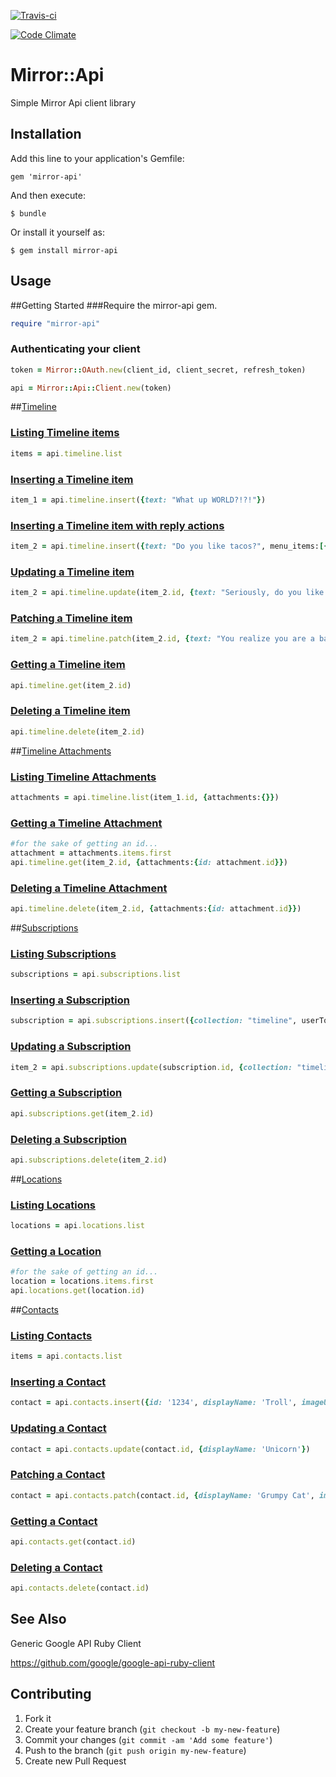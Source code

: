 [![Travis-ci](https://travis-ci.org/ciberch/mirror-api.png)](https://travis-ci.org/ciberch/mirror-api)

[![Code Climate](https://codeclimate.com/github/ciberch/mirror-api.png)](https://codeclimate.com/github/ciberch/mirror-api)

# Mirror::Api

Simple Mirror Api client library

## Installation

Add this line to your application's Gemfile:

    gem 'mirror-api'

And then execute:

    $ bundle

Or install it yourself as:

    $ gem install mirror-api

## Usage

##Getting Started
###Require the mirror-api gem.
```ruby
require "mirror-api"
```
### Authenticating your client
```ruby
token = Mirror::OAuth.new(client_id, client_secret, refresh_token)

api = Mirror::Api::Client.new(token)
```
##[Timeline](https://developers.google.com/glass/v1/reference/timeline)

### [Listing Timeline items](https://developers.google.com/glass/v1/reference/timeline/list)
```ruby
items = api.timeline.list
```

### [Inserting a Timeline item](https://developers.google.com/glass/timeline/insert)
```ruby
item_1 = api.timeline.insert({text: "What up WORLD?!?!"})
```

### [Inserting a Timeline item with reply actions](https://developers.google.com/glass/timeline#user_interaction_with_menu_items)
```ruby
item_2 = api.timeline.insert({text: "Do you like tacos?", menu_items:[{action: "REPLY"}]})
```

### [Updating a Timeline item](https://developers.google.com/glass/v1/reference/timeline/update)
```ruby
item_2 = api.timeline.update(item_2.id, {text: "Seriously, do you like tacos? This is the second time I had to ask you.", menu_items:[{action: "REPLY"}]})
```

### [Patching a Timeline item](https://developers.google.com/glass/v1/reference/timeline/patch)
```ruby
item_2 = api.timeline.patch(item_2.id, {text: "You realize you are a bad friend right?", menu_items:[{action: "REPLY"}]})
```

### [Getting a Timeline item](https://developers.google.com/glass/v1/reference/timeline/get)
```ruby
api.timeline.get(item_2.id)
```

### [Deleting a Timeline item](https://developers.google.com/glass/v1/reference/timeline/delete)
```ruby
api.timeline.delete(item_2.id)
```

##[Timeline Attachments](https://developers.google.com/glass/v1/reference/timeline/attachments)

### [Listing Timeline Attachments](https://developers.google.com/glass/v1/reference/timeline/attachments/list)
```ruby
attachments = api.timeline.list(item_1.id, {attachments:{}})
```

### [Getting a Timeline Attachment](https://developers.google.com/glass/v1/reference/timeline/attachments/get)
```ruby
#for the sake of getting an id...
attachment = attachments.items.first
api.timeline.get(item_2.id, {attachments:{id: attachment.id}})
```

### [Deleting a Timeline Attachment](https://developers.google.com/glass/v1/reference/timeline/attachments/delete)
```ruby
api.timeline.delete(item_2.id, {attachments:{id: attachment.id}})
```

##[Subscriptions](https://developers.google.com/glass/v1/reference/subscriptions)

### [Listing Subscriptions](https://developers.google.com/glass/v1/reference/subscriptions/list)
```ruby
subscriptions = api.subscriptions.list
```

### [Inserting a Subscription](https://developers.google.com/glass/subscriptions/insert)
```ruby
subscription = api.subscriptions.insert({collection: "timeline", userToken:"user_1", operation: ["UPDATE"], callbackUrl: "https://yourawesomewebsite.com/callback"})
```

### [Updating a Subscription](https://developers.google.com/glass/v1/reference/subscriptions/update)
```ruby
item_2 = api.subscriptions.update(subscription.id, {collection: "timeline", operation: ["UPDATE", "INSERT", "DELETE"], callbackUrl: "https://yourawesomewebsite.com/callback"})

```

### [Getting a Subscription](https://developers.google.com/glass/v1/reference/subscriptions/get)
```ruby
api.subscriptions.get(item_2.id)
```

### [Deleting a Subscription](https://developers.google.com/glass/v1/reference/subscriptions/delete)
```ruby
api.subscriptions.delete(item_2.id)
```

##[Locations](https://developers.google.com/glass/v1/reference/locations)

### [Listing Locations](https://developers.google.com/glass/v1/reference/locations/list)
```ruby
locations = api.locations.list
```

### [Getting a Location](https://developers.google.com/glass/v1/reference/locations/get)
```ruby
#for the sake of getting an id...
location = locations.items.first
api.locations.get(location.id)
```

##[Contacts](https://developers.google.com/glass/v1/reference/contacts)

### [Listing Contacts](https://developers.google.com/glass/v1/reference/contacts/list)
```ruby
items = api.contacts.list
```

### [Inserting a Contact](https://developers.google.com/glass/contacts/insert)
```ruby
contact = api.contacts.insert({id: '1234', displayName: 'Troll', imageUrls: ["http://pixelr3ap3r.com/wp-content/uploads/2012/08/357c6328ee4b11e1bfbf22000a1c91a7_7.jpg"]})
```

### [Updating a Contact](https://developers.google.com/glass/v1/reference/contacts/update)
```ruby
contact = api.contacts.update(contact.id, {displayName: 'Unicorn'})
```

### [Patching a Contact](https://developers.google.com/glass/v1/reference/contacts/patch)
```ruby
contact = api.contacts.patch(contact.id, {displayName: 'Grumpy Cat', imageUrls: ["http://blog.catmoji.com/wp-content/uploads/2012/09/grumpy-cat.jpeg"]})
```

### [Getting a Contact](https://developers.google.com/glass/v1/reference/contacts/get)
```ruby
api.contacts.get(contact.id)
```

### [Deleting a Contact](https://developers.google.com/glass/v1/reference/contacts/delete)
```ruby
api.contacts.delete(contact.id)
```

## See Also

Generic Google API Ruby Client

https://github.com/google/google-api-ruby-client

## Contributing

1. Fork it
2. Create your feature branch (`git checkout -b my-new-feature`)
3. Commit your changes (`git commit -am 'Add some feature'`)
4. Push to the branch (`git push origin my-new-feature`)
5. Create new Pull Request
